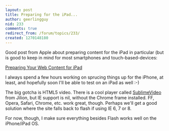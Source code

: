 ```yaml
---
layout: post
title: Preparing for the iPad...
author: geerlingguy
nid: 233
comments: true
redirect_from: /forum/topics/233/
created: 1270148180
---
```

<p>
	Good post from Apple about preparing content for the iPad in particular (but is good to keep in mind for most smartphones and touch-based-devices:</p>
<p>
	<a href="http://developer.apple.com/safari/library/technotes/tn2010/tn2262.html">Preparing Your Web Content for iPad</a></p>
<p>
	I always spend a few hours working on sprucing things up for the iPhone, at least, and hopefully soon I&#39;ll be able to test on an iPad as well :-)</p>
<p>
	The big gotcha is HTML5 video. There is a cool player called <a href="http://jilion.com/sublime/video">SublimeVideo</a> from Jilion, but IE support is nil, without the Chrome frame installed. FF, Opera, Safari, Chrome, etc. work great, though. Perhaps we&#39;ll get a good solution where the site falls back to flash if using IE 6, 7 or 8.</p>
<p>
	For now, though, I make sure everything besides Flash works well on the iPhone/iPad OS.</p>
